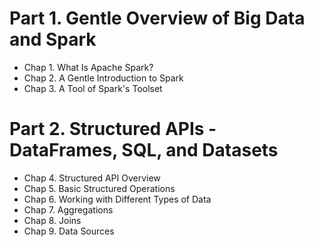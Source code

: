 # Part 1. Gentle Overview of Big Data and Spark

- Chap 1. What Is Apache Spark?
- Chap 2. A Gentle Introduction to Spark
- Chap 3. A Tool of Spark's Toolset

# Part 2. Structured APIs - DataFrames, SQL, and Datasets

- Chap 4. Structured API Overview
- Chap 5. Basic Structured Operations
- Chap 6. Working with Different Types of Data
- Chap 7. Aggregations
- Chap 8. Joins
- Chap 9. Data Sources
